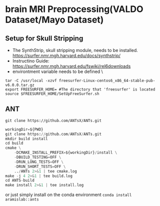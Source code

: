 # brain MRI Preprocessing(VALDO Dataset/Mayo Dataset)

## Setup for Skull Stripping
- The SynthStrip, skull stripping module, needs to be installed. <URL> https://surfer.nmr.mgh.harvard.edu/docs/synthstrip/
- Instructino Guide: https://surfer.nmr.mgh.harvard.edu/fswiki/rel6downloads
- environtment variable needs to be defined \

 
`tar -C /usr/local -xzvf freesurfer-Linux-centos6_x86_64-stable-pub-v6.0.0.tar.gz` \
`export FREESURFER_HOME= #The directory that 'freesurfer' is located` \
`source $FREESURFER_HOME/SetUpFreeSurfer.sh`

## ANT
`git clone https://github.com/ANTsX/ANTs.git`

```python
workingDir=${PWD}
git clone https://github.com/ANTsX/ANTs.git
mkdir build install
cd build
cmake \
    -DCMAKE_INSTALL_PREFIX=${workingDir}/install \
    -DBUILD_TESTING=OFF \
    -DRUN_LONG_TESTS=OFF \
    -DRUN_SHORT_TESTS=OFF \
    ../ANTs 2>&1 | tee cmake.log
make -j 4 2>&1 | tee build.log
cd ANTS-build
make install 2>&1 | tee install.log
```

or
just simply install on the conda environment
`conda install aramislab::ants`
